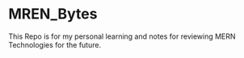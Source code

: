 # MREN_Bytes
This Repo is for my personal learning and notes for reviewing MERN Technologies for the future.
